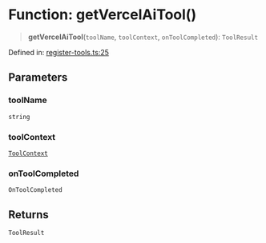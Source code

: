 # Function: getVercelAiTool()

> **getVercelAiTool**(`toolName`, `toolContext`, `onToolCompleted`): `ToolResult`

Defined in: [register-tools.ts:25](https://github.com/GeoDaCenter/openassistant/blob/36f516b8229288259590b2d9dab3b10cbfc3cbfd/packages/echarts/src/register-tools.ts#L25)

## Parameters

### toolName

`string`

### toolContext

[`ToolContext`](../type-aliases/ToolContext.md)

### onToolCompleted

`OnToolCompleted`

## Returns

`ToolResult`
